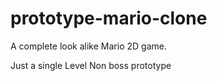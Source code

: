 # prototype-mario-clone

 A complete look alike Mario 2D game. 
 
 Just a single Level Non boss prototype
